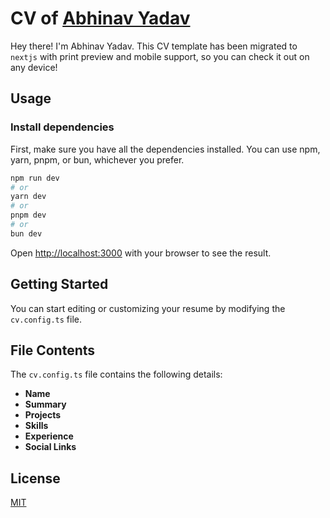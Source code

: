 # CV of [Abhinav Yadav](https://abhinavyadav.in)

Hey there! I'm Abhinav Yadav. This CV template has been migrated to `nextjs` with print preview and mobile support, so you can check it out on any device!

## Usage

### Install dependencies

First, make sure you have all the dependencies installed. You can use npm, yarn, pnpm, or bun, whichever you prefer.

```bash
npm run dev
# or
yarn dev
# or
pnpm dev
# or
bun dev
```

Open [http://localhost:3000](http://localhost:3000) with your browser to see the result.

## Getting Started

You can start editing or customizing your resume by modifying the `cv.config.ts` file.

## File Contents

The `cv.config.ts` file contains the following details:

- **Name**
- **Summary**
- **Projects**
- **Skills**
- **Experience**
- **Social Links**

## License

[MIT](LICENSE)